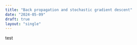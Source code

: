 ```yaml
---
title: "Back propagation and stochastic gradient descent"
date: "2024-05-09"
draft: true
layout: "single"
---
```


test
